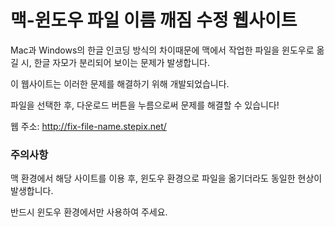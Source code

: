 # 맥-윈도우 파일 이름 깨짐 수정 웹사이트
Mac과 Windows의 한글 인코딩 방식의 차이때문에 맥에서 작업한 파일을 윈도우로 옮길 시, 한글 자모가 분리되어 보이는 문제가 발생합니다.

이 웹사이트는 이러한 문제를 해결하기 위해 개발되었습니다.

파일을 선택한 후, 다운로드 버튼을 누름으로써 문제를 해결할 수 있습니다!

웹 주소: http://fix-file-name.stepix.net/

### 주의사항
맥 환경에서 해당 사이트를 이용 후, 윈도우 환경으로 파일을 옮기더라도 동일한 현상이 발생합니다.

반드시 윈도우 환경에서만 사용하여 주세요.

